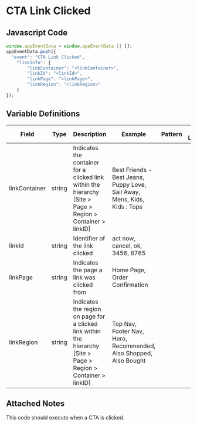 # CTA Link Clicked

### 

## Javascript Code
```js
window.appEventData = window.appEventData || [];
appEventData.push({
  "event": "CTA Link Clicked",
    "linkInfo": {
        "linkContainer": "<linkContainer>",
        "linkId": "<linkId>",
        "linkPage": "<linkPage>",
        "linkRegion": "<linkRegion>"
    }
});
```

## Variable Definitions

|Field|Type|Description|Example|Pattern|Min Length|Max Length|Minimum|Maximum|Multiple Of|
| --- | --- | --- | --- | --- | --- | --- | --- | --- | --- |
|linkContainer|string|Indicates the container for a clicked link within the hierarchy \[Site &gt; Page &gt; Region &gt; Container &gt; linkID\]|Best Friends - Best Jeans, Puppy Love, Sail Away, Mens, Kids, Kids : Tops|||||||
|linkId|string|Identifier of the link clicked|act now, cancel, ok, 3456, 8765|||||||
|linkPage|string|Indicates the page a link was clicked from|Home Page, Order Confirmation|||||||
|linkRegion|string|Indicates the region on page for a clicked link within the hierarchy \[Site &gt; Page &gt; Region &gt; Container &gt; linkID\]|Top Nav, Footer Nav, Hero, Recommended, Also Shopped, Also Bought|||||||

## Attached Notes

<p>This code should execute when a CTA is clicked.</p>
